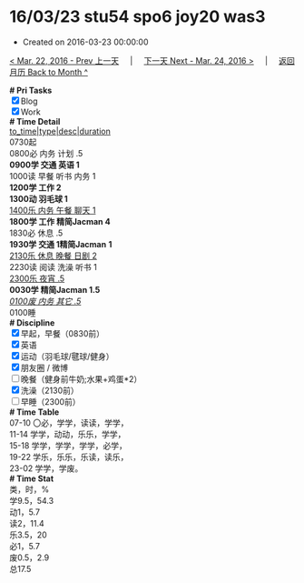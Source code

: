 # 16/03/23 stu54 spo6 joy20 was3

- Created on 2016-03-23 00:00:00

[< Mar. 22, 2016 - Prev 上一天](/_archived/lifelogs/2016/03/d22.md) &nbsp; &nbsp; | &nbsp; &nbsp; [下一天 Next - Mar. 24, 2016 >](/_archived/lifelogs/2016/03/d24.md) &nbsp; &nbsp; |  &nbsp; &nbsp; [返回月历 Back to Month ^](/_archived/lifelogs/2016/03/index.md)
<br/><div><b># Pri Tasks</b></div><div><input checked="true" type="checkbox"/>Blog</div><div><input checked="true" type="checkbox"/>Work</div><div><b># Time Detail</b></div><div><u>to_time|type|desc|duration</u></div><div>0730起</div><div>0800必 内务 计划 .5</div><div><b>0900学 交通 英语 1</b></div><div>1000读 早餐 听书 内务 1</div><div><b>1200学 工作 2</b></div><div><b>1300动 羽毛球 1</b></div><div><u>1400乐 内务 午餐 聊天 1</u></div><div><b>1800学 工作 精简Jacman 4</b></div><div>1830必 休息 .5</div><div><b>1930学 交通 1</b><b>精简Jacman</b> <b>1</b></div><div><u>2130乐 休息 晚餐 日剧 2</u></div><div>2230读 阅读 洗澡 听书 1</div><div><u>2300乐 夜宵 .5</u></div><div><b>0030学 精简Jacman 1.5</b></div><div><u><i>0100废 内务 其它 .5</i></u></div><div>0100睡</div><div><b># Discipline</b></div><div><input checked="true" type="checkbox"/>早起，早餐（0830前）</div><div><input checked="true" type="checkbox"/>英语</div><div><input checked="true" type="checkbox"/>运动（羽毛球/毽球/健身）</div><div><input checked="true" type="checkbox"/>朋友圈 / 微博</div><div><input type="checkbox"/>晚餐（健身前牛奶;水果+鸡蛋*2）</div><div><input checked="true" type="checkbox"/>洗澡（2130前）</div><div><input type="checkbox"/>早睡（2300前）</div><div><b># Time Table</b></div><div>07-10 〇必，学学，读读，学学，</div><div>11-14 学学，动动，乐乐，学学，</div><div>15-18 学学，学学，学学，必学，</div><div>19-22 学乐，乐乐，乐读，读乐，</div><div>23-02 学学，学废。</div><div><b># Time Stat</b></div><div>类，时，%</div><div>学9.5，54.3</div><div>动1，5.7</div><div>读2，11.4</div><div>乐3.5，20</div><div>必1，5.7</div><div>废0.5，2.9</div><div>总17.5</div>
